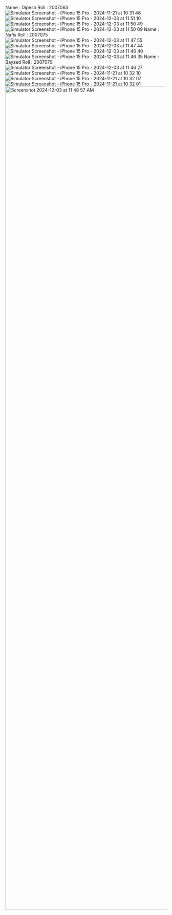 Name : Dipesh
Roll : 2007063
![Simulator Screenshot - iPhone 15 Pro - 2024-11-21 at 10 31 46](https://github.com/user-attachments/assets/dd038f98-f6cf-4f44-8e46-80a9f92a7d84)
![Simulator Screenshot - iPhone 15 Pro - 2024-12-03 at 11 51 10](https://github.com/user-attachments/assets/2e9b4d03-89f4-4b2a-b59e-7c5f35468ab0)
![Simulator Screenshot - iPhone 15 Pro - 2024-12-03 at 11 50 49](https://github.com/user-attachments/assets/ddac1d50-bca7-4d73-ab11-ce73d5fe7786)
![Simulator Screenshot - iPhone 15 Pro - 2024-12-03 at 11 50 09](https://github.com/user-attachments/assets/fbf46c5e-2033-4e55-9dd8-8fcb83c5ab1e)
Name : Nafis
Roll : 2007075
![Simulator Screenshot - iPhone 15 Pro - 2024-12-03 at 11 47 55](https://github.com/user-attachments/assets/a97a3741-df50-4dd2-89fe-608ac83f5a0c)
![Simulator Screenshot - iPhone 15 Pro - 2024-12-03 at 11 47 44](https://github.com/user-attachments/assets/86704986-ed27-46e4-a04c-0cd60f7a27d9)
![Simulator Screenshot - iPhone 15 Pro - 2024-12-03 at 11 46 40](https://github.com/user-attachments/assets/302a562e-0fd3-425f-9753-fd4ef1cb8167)
![Simulator Screenshot - iPhone 15 Pro - 2024-12-03 at 11 46 35](https://github.com/user-attachments/assets/127cec6f-860f-490f-a33d-0dfb68116207)
Name : Bayzed
Roll : 2007079
![Simulator Screenshot - iPhone 15 Pro - 2024-12-03 at 11 46 27](https://github.com/user-attachments/assets/4d139463-80b9-4568-9058-caf637bae7ff)
![Simulator Screenshot - iPhone 15 Pro - 2024-11-21 at 10 32 10](https://github.com/user-attachments/assets/b8d989b8-c6a7-4921-bc19-90731c03e547)
![Simulator Screenshot - iPhone 15 Pro - 2024-11-21 at 10 32 07](https://github.com/user-attachments/assets/09b45192-7d33-4535-9758-f25f32e0c078)
![Simulator Screenshot - iPhone 15 Pro - 2024-11-21 at 10 32 01](https://github.com/user-attachments/assets/ebfa0a4a-172a-4963-aaaf-c0a178b7d2de)
<img width="2560" alt="Screenshot 2024-12-03 at 11 48 57 AM" src="https://github.com/user-attachments/assets/10e63418-a4f3-4ada-a95f-d58e1c82c4b1">
